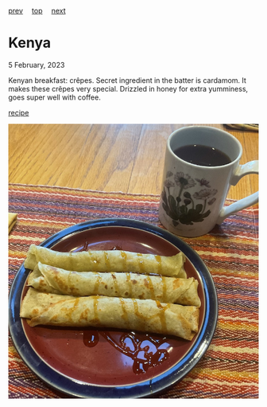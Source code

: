 [prev](kazakhstan.md)&emsp;
[top](../index.md)&emsp;
[next](kiribati.md)
# Kenya
<meta property="og:image" content="images/kenya.png"/>
5 February, 2023

Kenyan breakfast: cr&ecirc;pes. Secret ingredient in the batter is
cardamom. It makes these cr&ecirc;pes very special. Drizzled in honey
for extra yumminess, goes super well with coffee.

[recipe](https://tasty.co.ke/crepes-kenyan-pancakes-recipe/)

![breakfast](images/kenya.jpeg)

